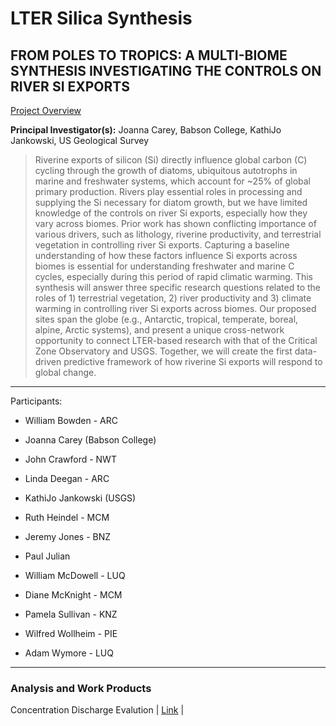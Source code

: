 LTER Silica Synthesis
================

## FROM POLES TO TROPICS: A MULTI-BIOME SYNTHESIS INVESTIGATING THE CONTROLS ON RIVER SI EXPORTS

[Project Overview](https://lternet.edu/working-groups/river-si-exports/)

**Principal Investigator(s):** Joanna Carey, Babson College, KathiJo
Jankowski, US Geological Survey

> Riverine exports of silicon (Si) directly influence global carbon (C)
> cycling through the growth of diatoms, ubiquitous autotrophs in marine
> and freshwater systems, which account for \~25% of global primary
> production. Rivers play essential roles in processing and supplying
> the Si necessary for diatom growth, but we have limited knowledge of
> the controls on river Si exports, especially how they vary across
> biomes. Prior work has shown conflicting importance of various
> drivers, such as lithology, riverine productivity, and terrestrial
> vegetation in controlling river Si exports. Capturing a baseline
> understanding of how these factors influence Si exports across biomes
> is essential for understanding freshwater and marine C cycles,
> especially during this period of rapid climatic warming. This
> synthesis will answer three specific research questions related to the
> roles of 1) terrestrial vegetation, 2) river productivity and 3)
> climate warming in controlling river Si exports across biomes. Our
> proposed sites span the globe (e.g., Antarctic, tropical, temperate,
> boreal, alpine, Arctic systems), and present a unique cross-network
> opportunity to connect LTER-based research with that of the Critical
> Zone Observatory and USGS. Together, we will create the first
> data-driven predictive framework of how riverine Si exports will
> respond to global change.

------------------------------------------------------------------------

Participants:

-   William Bowden - ARC

-   Joanna Carey (Babson College)

-   John Crawford - NWT

-   Linda Deegan - ARC

-   KathiJo Jankowski (USGS)

-   Ruth Heindel - MCM

-   Jeremy Jones - BNZ

-   Paul Julian

-   William McDowell - LUQ

-   Diane McKnight - MCM

-   Pamela Sullivan - KNZ

-   Wilfred Wollheim - PIE

-   Adam Wymore - LUQ

------------------------------------------------------------------------

### Analysis and Work Products

Concentration Discharge Evalution \|
[Link](https://swampthingecology.org/SiSyn/ConcentrationDischarge/CQFunction.html)
\|
